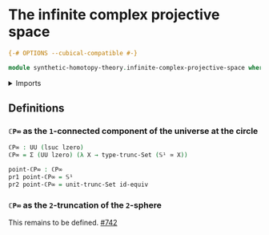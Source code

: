 # The infinite complex projective space

```agda
{-# OPTIONS --cubical-compatible #-}

module synthetic-homotopy-theory.infinite-complex-projective-space where
```

<details><summary>Imports</summary>

```agda
open import foundation.dependent-pair-types
open import foundation.equivalences
open import foundation.set-truncations
open import foundation.universe-levels

open import synthetic-homotopy-theory.circle
```

</details>

## Definitions

### `ℂP∞` as the `1`-connected component of the universe at the circle

```agda
ℂP∞ : UU (lsuc lzero)
ℂP∞ = Σ (UU lzero) (λ X → type-trunc-Set (𝕊¹ ≃ X))

point-ℂP∞ : ℂP∞
pr1 point-ℂP∞ = 𝕊¹
pr2 point-ℂP∞ = unit-trunc-Set id-equiv
```

### `ℂP∞` as the `2`-truncation of the `2`-sphere

This remains to be defined.
[#742](https://github.com/UniMath/agda-unimath/issues/742)
